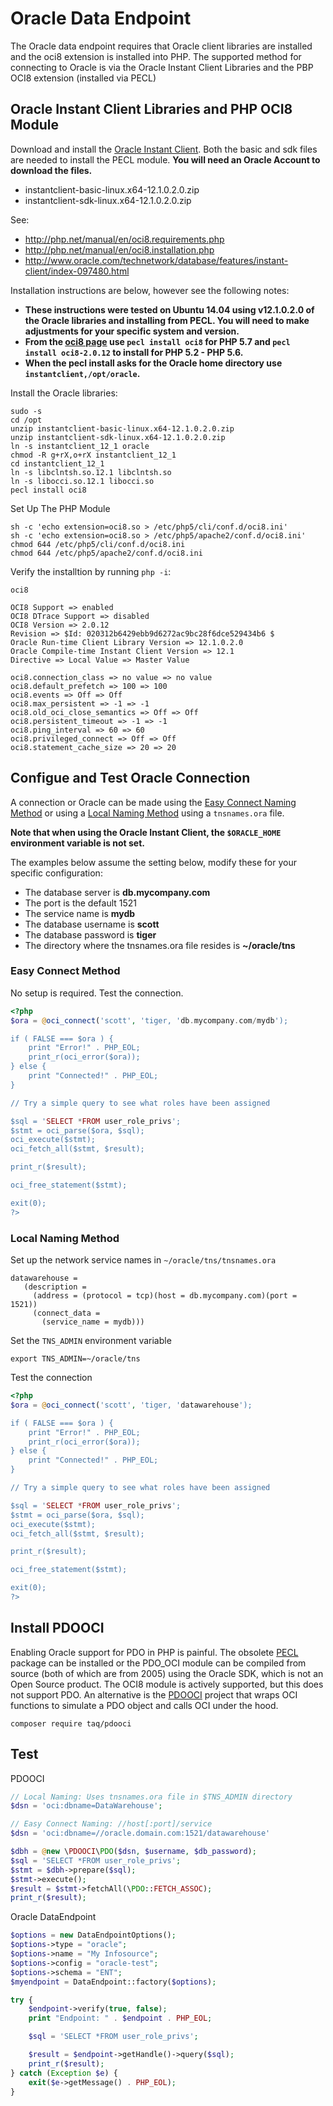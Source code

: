 # Oracle Data Endpoint

The Oracle data endpoint requires that Oracle client libraries are installed and the oci8 extension
is installed into PHP. The supported method for connecting to Oracle is via the Oracle Instant
Client Libraries and the PBP OCI8 extension (installed via PECL)

## Oracle Instant Client Libraries and PHP OCI8 Module

Download and install the [Oracle Instant Client]( http://www.oracle.com/technetwork/database/features/instant-client/index-097480.html). Both the basic and sdk files are needed to install the PECL module. **You will need an Oracle Account to download the files.**

- instantclient-basic-linux.x64-12.1.0.2.0.zip
- instantclient-sdk-linux.x64-12.1.0.2.0.zip

See:

- http://php.net/manual/en/oci8.requirements.php
- http://php.net/manual/en/oci8.installation.php
- http://www.oracle.com/technetwork/database/features/instant-client/index-097480.html

Installation instructions are below, however see the following notes:

- **These instructions were tested on Ubuntu 14.04 using v12.1.0.2.0 of the Oracle libraries and
  installing from PECL. You will need to make adjustments for your specific system and version.**
- **From the [oci8 page](https://pecl.php.net/package/oci8) use `pecl install oci8` for PHP 5.7 and
  `pecl install oci8-2.0.12` to install for PHP 5.2 - PHP 5.6.**
- **When the pecl install asks for the Oracle home directory use `instantclient,/opt/oracle`.**

Install the Oracle libraries:

```
sudo -s
cd /opt
unzip instantclient-basic-linux.x64-12.1.0.2.0.zip
unzip instantclient-sdk-linux.x64-12.1.0.2.0.zip
ln -s instantclient_12_1 oracle
chmod -R g+rX,o+rX instantclient_12_1
cd instantclient_12_1
ln -s libclntsh.so.12.1 libclntsh.so
ln -s libocci.so.12.1 libocci.so
pecl install oci8
```

Set Up The PHP Module

```
sh -c 'echo extension=oci8.so > /etc/php5/cli/conf.d/oci8.ini'
sh -c 'echo extension=oci8.so > /etc/php5/apache2/conf.d/oci8.ini'
chmod 644 /etc/php5/cli/conf.d/oci8.ini
chmod 644 /etc/php5/apache2/conf.d/oci8.ini
```

Verify the installtion by running `php -i`:

```
oci8
 
OCI8 Support => enabled
OCI8 DTrace Support => disabled
OCI8 Version => 2.0.12
Revision => $Id: 020312b6429ebb9d6272ac9bc28f6dce529434b6 $
Oracle Run-time Client Library Version => 12.1.0.2.0
Oracle Compile-time Instant Client Version => 12.1
Directive => Local Value => Master Value
 
oci8.connection_class => no value => no value
oci8.default_prefetch => 100 => 100
oci8.events => Off => Off
oci8.max_persistent => -1 => -1
oci8.old_oci_close_semantics => Off => Off
oci8.persistent_timeout => -1 => -1
oci8.ping_interval => 60 => 60
oci8.privileged_connect => Off => Off
oci8.statement_cache_size => 20 => 20
```

## Configue and Test Oracle Connection

A connection or Oracle can be made using the [Easy Connect Naming Method](https://docs.oracle.com/database/121/NETAG/naming.htm#NETAG008) or using a [Local Naming Method](https://docs.oracle.com/database/121/NETAG/naming.htm#NETAG081) using a `tnsnames.ora` file.

**Note that when using the Oracle Instant Client, the `$ORACLE_HOME` environment variable is not set.**

The examples below assume the setting below, modify these for your specific configuration:
- The database server is **db.mycompany.com**
- The port is the default 1521
- The service name is **mydb**
- The database username is **scott**
- The database password is **tiger**
- The directory where the tnsnames.ora file resides is **~/oracle/tns**

### Easy Connect Method

No setup is required. Test the connection.

```php
<?php
$ora = @oci_connect('scott', 'tiger, 'db.mycompany.com/mydb');

if ( FALSE === $ora ) {
    print "Error!" . PHP_EOL;
    print_r(oci_error($ora));
} else {
    print "Connected!" . PHP_EOL;
}

// Try a simple query to see what roles have been assigned

$sql = 'SELECT *FROM user_role_privs';
$stmt = oci_parse($ora, $sql);
oci_execute($stmt);
oci_fetch_all($stmt, $result);

print_r($result);

oci_free_statement($stmt);

exit(0);
?>
```

### Local Naming Method

Set up the network service names in `~/oracle/tns/tnsnames.ora`

```
datawarehouse =
   (description =
     (address = (protocol = tcp)(host = db.mycompany.com)(port = 1521))
     (connect_data =
       (service_name = mydb)))
```

Set the `TNS_ADMIN` environment variable

```
export TNS_ADMIN=~/oracle/tns
```

Test the connection

```php
<?php
$ora = @oci_connect('scott', 'tiger, 'datawarehouse');

if ( FALSE === $ora ) {
    print "Error!" . PHP_EOL;
    print_r(oci_error($ora));
} else {
    print "Connected!" . PHP_EOL;
}

// Try a simple query to see what roles have been assigned

$sql = 'SELECT *FROM user_role_privs';
$stmt = oci_parse($ora, $sql);
oci_execute($stmt);
oci_fetch_all($stmt, $result);

print_r($result);

oci_free_statement($stmt);

exit(0);
?>
```

## Install PDOOCI

Enabling Oracle support for PDO in PHP is painful. The obsolete
[PECL](https://pecl.php.net/package/pdo_oci) package can be installed or the PDO_OCI module can be
compiled from source (both of which are from 2005) using the Oracle SDK, which is not an Open Source
product. The OCI8 module is actively supported, but this does not support PDO. An alternative is the
[PDOOCI](https://github.com/taq/pdooci) project that wraps OCI functions to simulate a PDO object and
calls OCI under the hood.

```
composer require taq/pdooci
```

## Test

PDOOCI

```php
// Local Naming: Uses tnsnames.ora file in $TNS_ADMIN directory
$dsn = 'oci:dbname=DataWarehouse';

// Easy Connect Naming: //host[:port]/service
$dsn = 'oci:dbname=//oracle.domain.com:1521/datawarehouse'

$dbh = @new \PDOOCI\PDO($dsn, $username, $db_password);
$sql = 'SELECT *FROM user_role_privs';
$stmt = $dbh->prepare($sql);
$stmt->execute();
$result = $stmt->fetchAll(\PDO::FETCH_ASSOC);
print_r($result);
```

Oracle DataEndpoint

```php
$options = new DataEndpointOptions();
$options->type = "oracle";
$options->name = "My Infosource";
$options->config = "oracle-test";
$options->schema = "ENT";
$myendpoint = DataEndpoint::factory($options);

try {
    $endpoint->verify(true, false);
    print "Endpoint: " . $endpoint . PHP_EOL;

    $sql = 'SELECT *FROM user_role_privs';

    $result = $endpoint->getHandle()->query($sql);
    print_r($result);
} catch (Exception $e) {
    exit($e->getMessage() . PHP_EOL);
}
```
